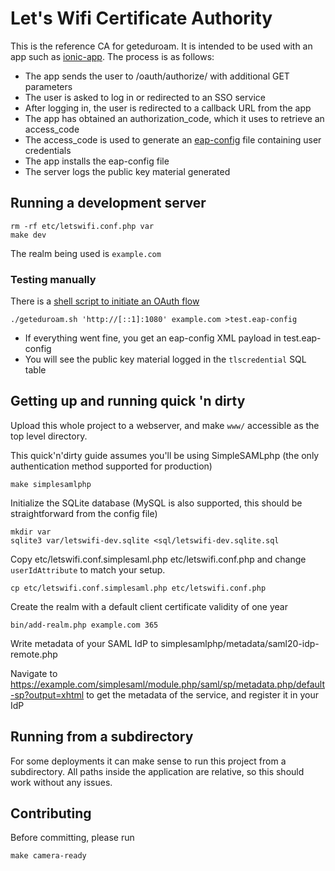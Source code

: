 # Let's Wifi Certificate Authority

This is the reference CA for geteduroam.  It is intended to be used with an app such as [ionic-app](https://github.com/geteduroam/ionic-app).  The process is as follows:

* The app sends the user to /oauth/authorize/ with additional GET parameters
* The user is asked to log in or redirected to an SSO service
* After logging in, the user is redirected to a callback URL from the app
* The app has obtained an authorization_code, which it uses to retrieve an access_code
* The access_code is used to generate an [eap-config](https://tools.ietf.org/html/draft-winter-opsawg-eap-metadata-02) file containing user credentials
* The app installs the eap-config file
* The server logs the public key material generated


## Running a development server

	rm -rf etc/letswifi.conf.php var
	make dev

The realm being used is `example.com`


### Testing manually

There is a [shell script to initiate an OAuth flow](https://github.com/geteduroam/geteduroam-sh)

	./geteduroam.sh 'http://[::1]:1080' example.com >test.eap-config

* If everything went fine, you get an eap-config XML payload in test.eap-config
* You will see the public key material logged in the `tlscredential` SQL table


## Getting up and running quick 'n dirty

Upload this whole project to a webserver, and make `www/` accessible as the top level directory.

This quick'n'dirty guide assumes you'll be using SimpleSAMLphp (the only authentication method supported for production)

	make simplesamlphp

Initialize the SQLite database (MySQL is also supported, this should be straightforward from the config file)

	mkdir var
	sqlite3 var/letswifi-dev.sqlite <sql/letswifi-dev.sqlite.sql

Copy etc/letswifi.conf.simplesaml.php etc/letswifi.conf.php and change `userIdAttribute` to match your setup.

	cp etc/letswifi.conf.simplesaml.php etc/letswifi.conf.php

Create the realm with a default client certificate validity of one year

	bin/add-realm.php example.com 365

Write metadata of your SAML IdP to simplesamlphp/metadata/saml20-idp-remote.php

Navigate to https://example.com/simplesaml/module.php/saml/sp/metadata.php/default-sp?output=xhtml to get the metadata of the service, and register it in your IdP


## Running from a subdirectory

For some deployments it can make sense to run this project from a subdirectory.
All paths inside the application are relative, so this should work without any issues.


## Contributing

Before committing, please run

	make camera-ready
